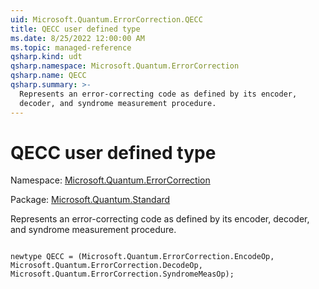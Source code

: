 ```yaml
---
uid: Microsoft.Quantum.ErrorCorrection.QECC
title: QECC user defined type
ms.date: 8/25/2022 12:00:00 AM
ms.topic: managed-reference
qsharp.kind: udt
qsharp.namespace: Microsoft.Quantum.ErrorCorrection
qsharp.name: QECC
qsharp.summary: >-
  Represents an error-correcting code as defined by its encoder,
  decoder, and syndrome measurement procedure.
---
```


# QECC user defined type

Namespace: [Microsoft.Quantum.ErrorCorrection](xref:Microsoft.Quantum.ErrorCorrection)

Package: [Microsoft.Quantum.Standard](https://nuget.org/packages/Microsoft.Quantum.Standard)


Represents an error-correcting code as defined by its encoder,decoder, and syndrome measurement procedure.

```qsharp

newtype QECC = (Microsoft.Quantum.ErrorCorrection.EncodeOp, Microsoft.Quantum.ErrorCorrection.DecodeOp, Microsoft.Quantum.ErrorCorrection.SyndromeMeasOp);
```

